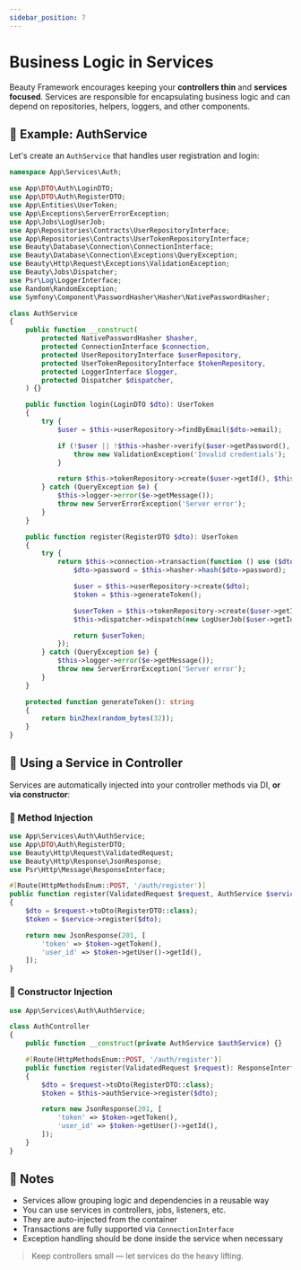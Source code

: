 ```yaml
---
sidebar_position: 7
---
```


# Business Logic in Services

Beauty Framework encourages keeping your **controllers thin** and **services focused**. Services are responsible for encapsulating business logic and can depend on repositories, helpers, loggers, and other components.


## 🧱 Example: AuthService

Let's create an `AuthService` that handles user registration and login:

```php
namespace App\Services\Auth;

use App\DTO\Auth\LoginDTO;
use App\DTO\Auth\RegisterDTO;
use App\Entities\UserToken;
use App\Exceptions\ServerErrorException;
use App\Jobs\LogUserJob;
use App\Repositories\Contracts\UserRepositoryInterface;
use App\Repositories\Contracts\UserTokenRepositoryInterface;
use Beauty\Database\Connection\ConnectionInterface;
use Beauty\Database\Connection\Exceptions\QueryException;
use Beauty\Http\Request\Exceptions\ValidationException;
use Beauty\Jobs\Dispatcher;
use Psr\Log\LoggerInterface;
use Random\RandomException;
use Symfony\Component\PasswordHasher\Hasher\NativePasswordHasher;

class AuthService
{
    public function __construct(
        protected NativePasswordHasher $hasher,
        protected ConnectionInterface $connection,
        protected UserRepositoryInterface $userRepository,
        protected UserTokenRepositoryInterface $tokenRepository,
        protected LoggerInterface $logger,
        protected Dispatcher $dispatcher,
    ) {}

    public function login(LoginDTO $dto): UserToken
    {
        try {
            $user = $this->userRepository->findByEmail($dto->email);

            if (!$user || !$this->hasher->verify($user->getPassword(), $dto->password)) {
                throw new ValidationException('Invalid credentials');
            }

            return $this->tokenRepository->create($user->getId(), $this->generateToken());
        } catch (QueryException $e) {
            $this->logger->error($e->getMessage());
            throw new ServerErrorException('Server error');
        }
    }

    public function register(RegisterDTO $dto): UserToken
    {
        try {
            return $this->connection->transaction(function () use ($dto) {
                $dto->password = $this->hasher->hash($dto->password);

                $user = $this->userRepository->create($dto);
                $token = $this->generateToken();

                $userToken = $this->tokenRepository->create($user->getId(), $token);
                $this->dispatcher->dispatch(new LogUserJob($user->getId(), $user->getEmail()));

                return $userToken;
            });
        } catch (QueryException $e) {
            $this->logger->error($e->getMessage());
            throw new ServerErrorException('Server error');
        }
    }

    protected function generateToken(): string
    {
        return bin2hex(random_bytes(32));
    }
}
```


## 🧾 Using a Service in Controller

Services are automatically injected into your controller methods via DI, **or via constructor**:

### 🔹 Method Injection

```php
use App\Services\Auth\AuthService;
use App\DTO\Auth\RegisterDTO;
use Beauty\Http\Request\ValidatedRequest;
use Beauty\Http\Response\JsonResponse;
use Psr\Http\Message\ResponseInterface;

#[Route(HttpMethodsEnum::POST, '/auth/register')]
public function register(ValidatedRequest $request, AuthService $service): ResponseInterface
{
    $dto = $request->toDto(RegisterDTO::class);
    $token = $service->register($dto);

    return new JsonResponse(201, [
        'token' => $token->getToken(),
        'user_id' => $token->getUser()->getId(),
    ]);
}
```

### 🔹 Constructor Injection

```php
use App\Services\Auth\AuthService;

class AuthController
{
    public function __construct(private AuthService $authService) {}

    #[Route(HttpMethodsEnum::POST, '/auth/register')]
    public function register(ValidatedRequest $request): ResponseInterface
    {
        $dto = $request->toDto(RegisterDTO::class);
        $token = $this->authService->register($dto);

        return new JsonResponse(201, [
            'token' => $token->getToken(),
            'user_id' => $token->getUser()->getId(),
        ]);
    }
}
```


## 🧩 Notes

* Services allow grouping logic and dependencies in a reusable way
* You can use services in controllers, jobs, listeners, etc.
* They are auto-injected from the container
* Transactions are fully supported via `ConnectionInterface`
* Exception handling should be done inside the service when necessary

> Keep controllers small — let services do the heavy lifting.
